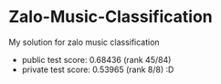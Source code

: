 # Zalo-Music-Classification
My solution for zalo music classification
- public test score: 0.68436 (rank 45/84)
- private test score: 0.53965 (rank 8/8) :D
